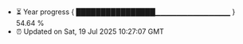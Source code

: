 - ⏳ Year progress { ████████████████▁▁▁▁▁▁▁▁▁▁▁▁▁▁ } 54.64 %
- ⏰ Updated on Sat, 19 Jul 2025 10:27:07 GMT

